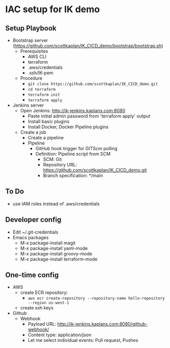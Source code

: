 # IAC setup for IK demo

## Setup Playbook
- Bootstrap server (https://github.com/scottkaplan/IK_CICD_demo/bootstrap/bootstrap.sh)
  - Prerequisites
    - AWS CLI
    - terraform
    - .aws/credentials
    - .ssh/IK-pem
  - Procedure
    - `git clone https://github.com/scottkaplan/IK_CICD_demo.git`
    - `cd terraform`
    - `terraform init`
    - `terraform apply`
- Jenkins server
  - Open Jenkins: http://ik-jenkins.kaplans.com:8080
    - Paste initial admin password from 'terraform apply' output
    - Install basic plugins
    - Install Docker, Docker Pipeline plugins
  - Create a job
    - Create a pipeline
    - Pipeline
      - GitHub hook trigger for GITScm polling
      - Definition: Pipeline script from SCM
        - SCM: Git
        - Repository URL: https://github.com/scottkaplan/IK_CICD_demo.git
        - Branch specification: */main

## To Do
- use IAM roles instead of .aws/credentials

## Developer config

- Edit ~/.git-credentials
- Emacs packages
  - M-x package-install magit
  - M-x package-install yaml-mode
  - M-x package-install groovy-mode
  - M-x package-install terraform-mode

## One-time config

- AWS
  - create ECR repository:
    - `aws ecr create-repository --repository-name hello-repository --region us-west-1`
  - create ssh keys
- Github
  - Webhook
    - Payload URL: http://ik-jenkins.kaplans.com:8080/github-webhook/
    - Content type: application/json
    - Let me select individual events: Pull request, Pushes

